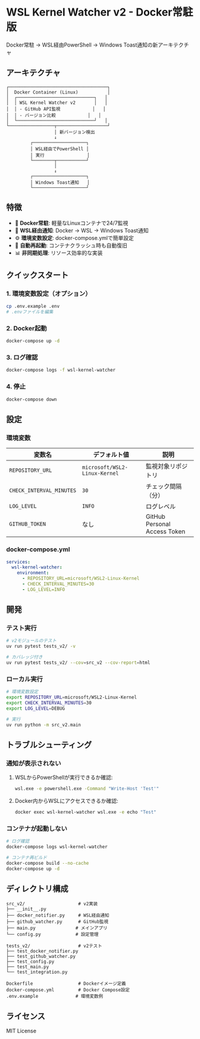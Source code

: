 # WSL Kernel Watcher v2 - Docker常駐版

Docker常駐 → WSL経由PowerShell → Windows Toast通知の新アーキテクチャ

## アーキテクチャ

```
┌─────────────────────────────────────┐
│  Docker Container (Linux)           │
│  ┌─────────────────────────────┐   │
│  │ WSL Kernel Watcher v2       │   │
│  │ - GitHub API監視            │   │
│  │ - バージョン比較            │   │
│  └─────────────────────────────┘   │
└─────────────────┬───────────────────┘
                  │ 新バージョン検出
                  ↓
         ┌────────────────────┐
         │ WSL経由でPowerShell │
         │ 実行                │
         └────────┬───────────┘
                  │
                  ↓
         ┌────────────────────┐
         │ Windows Toast通知   │
         └────────────────────┘
```

## 特徴

- 🐳 **Docker常駐**: 軽量なLinuxコンテナで24/7監視
- 🔔 **WSL経由通知**: Docker → WSL → Windows Toast通知
- ⚙️ **環境変数設定**: docker-compose.ymlで簡単設定
- 🔄 **自動再起動**: コンテナクラッシュ時も自動復旧
- 📊 **非同期処理**: リソース効率的な実装

## クイックスタート

### 1. 環境変数設定（オプション）

```bash
cp .env.example .env
# .envファイルを編集
```

### 2. Docker起動

```bash
docker-compose up -d
```

### 3. ログ確認

```bash
docker-compose logs -f wsl-kernel-watcher
```

### 4. 停止

```bash
docker-compose down
```

## 設定

### 環境変数

| 変数名 | デフォルト値 | 説明 |
|--------|-------------|------|
| `REPOSITORY_URL` | `microsoft/WSL2-Linux-Kernel` | 監視対象リポジトリ |
| `CHECK_INTERVAL_MINUTES` | `30` | チェック間隔（分） |
| `LOG_LEVEL` | `INFO` | ログレベル |
| `GITHUB_TOKEN` | なし | GitHub Personal Access Token |

### docker-compose.yml

```yaml
services:
  wsl-kernel-watcher:
    environment:
      - REPOSITORY_URL=microsoft/WSL2-Linux-Kernel
      - CHECK_INTERVAL_MINUTES=30
      - LOG_LEVEL=INFO
```

## 開発

### テスト実行

```bash
# v2モジュールのテスト
uv run pytest tests_v2/ -v

# カバレッジ付き
uv run pytest tests_v2/ --cov=src_v2 --cov-report=html
```

### ローカル実行

```bash
# 環境変数設定
export REPOSITORY_URL=microsoft/WSL2-Linux-Kernel
export CHECK_INTERVAL_MINUTES=30
export LOG_LEVEL=DEBUG

# 実行
uv run python -m src_v2.main
```

## トラブルシューティング

### 通知が表示されない

1. WSLからPowerShellが実行できるか確認:
   ```bash
   wsl.exe -e powershell.exe -Command "Write-Host 'Test'"
   ```

2. Docker内からWSLにアクセスできるか確認:
   ```bash
   docker exec wsl-kernel-watcher wsl.exe -e echo "Test"
   ```

### コンテナが起動しない

```bash
# ログ確認
docker-compose logs wsl-kernel-watcher

# コンテナ再ビルド
docker-compose build --no-cache
docker-compose up -d
```

## ディレクトリ構成

```
src_v2/                    # v2実装
├── __init__.py
├── docker_notifier.py     # WSL経由通知
├── github_watcher.py      # GitHub監視
├── main.py               # メインアプリ
└── config.py             # 設定管理

tests_v2/                  # v2テスト
├── test_docker_notifier.py
├── test_github_watcher.py
├── test_config.py
├── test_main.py
└── test_integration.py

Dockerfile                 # Dockerイメージ定義
docker-compose.yml         # Docker Compose設定
.env.example              # 環境変数例
```

## ライセンス

MIT License